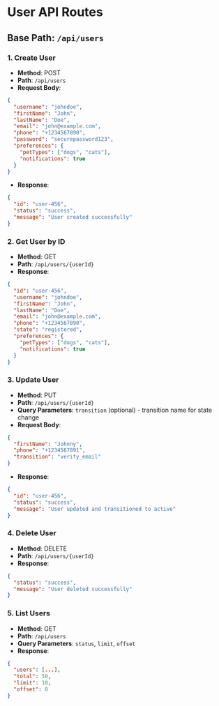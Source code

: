 # User API Routes

## Base Path: `/api/users`

### 1. Create User
- **Method**: POST
- **Path**: `/api/users`
- **Request Body**:
```json
{
  "username": "johndoe",
  "firstName": "John",
  "lastName": "Doe",
  "email": "john@example.com",
  "phone": "+1234567890",
  "password": "securepassword123",
  "preferences": {
    "petTypes": ["dogs", "cats"],
    "notifications": true
  }
}
```
- **Response**:
```json
{
  "id": "user-456",
  "status": "success",
  "message": "User created successfully"
}
```

### 2. Get User by ID
- **Method**: GET
- **Path**: `/api/users/{userId}`
- **Response**:
```json
{
  "id": "user-456",
  "username": "johndoe",
  "firstName": "John",
  "lastName": "Doe",
  "email": "john@example.com",
  "phone": "+1234567890",
  "state": "registered",
  "preferences": {
    "petTypes": ["dogs", "cats"],
    "notifications": true
  }
}
```

### 3. Update User
- **Method**: PUT
- **Path**: `/api/users/{userId}`
- **Query Parameters**: `transition` (optional) - transition name for state change
- **Request Body**:
```json
{
  "firstName": "Johnny",
  "phone": "+1234567891",
  "transition": "verify_email"
}
```
- **Response**:
```json
{
  "id": "user-456",
  "status": "success",
  "message": "User updated and transitioned to active"
}
```

### 4. Delete User
- **Method**: DELETE
- **Path**: `/api/users/{userId}`
- **Response**:
```json
{
  "status": "success",
  "message": "User deleted successfully"
}
```

### 5. List Users
- **Method**: GET
- **Path**: `/api/users`
- **Query Parameters**: `status`, `limit`, `offset`
- **Response**:
```json
{
  "users": [...],
  "total": 50,
  "limit": 10,
  "offset": 0
}
```
